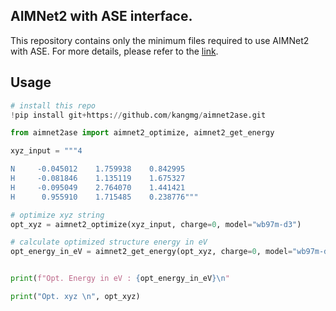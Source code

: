 ## AIMNet2 with ASE interface.

This repository contains only the minimum files required to use AIMNet2 with ASE. For more details, please refer to the [link](https://github.com/isayevlab/AIMNet2/blob/main/README.md).
  
## Usage

```python
# install this repo
!pip install git+https://github.com/kangmg/aimnet2ase.git

from aimnet2ase import aimnet2_optimize, aimnet2_get_energy

xyz_input = """4

N     -0.045012    1.759938    0.842995
H     -0.081846    1.135119    1.675327
H     -0.095049    2.764070    1.441421
H      0.955910    1.715485    0.238776"""

# optimize xyz string
opt_xyz = aimnet2_optimize(xyz_input, charge=0, model="wb97m-d3")

# calculate optimized structure energy in eV 
opt_energy_in_eV = aimnet2_get_energy(opt_xyz, charge=0, model="wb97m-d3")


print(f"Opt. Energy in eV : {opt_energy_in_eV}\n"

print("Opt. xyz \n", opt_xyz)
```
